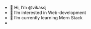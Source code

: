 - 👋 Hi, I’m @vikassj
- 👀 I’m interested in Web-development
- 🌱 I’m currently learning Mern Stack
- 

<!---
vikassj/vikassj is a ✨ special ✨ repository because its `README.md` (this file) appears on your GitHub profile.
You can click the Preview link to take a look at your changes.
--->

